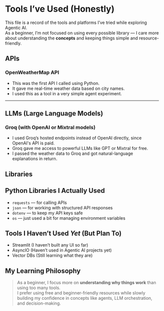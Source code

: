 # Tools I’ve Used (Honestly)

This file is a record of the tools and platforms I’ve tried while exploring Agentic AI.  
As a beginner, I’m not focused on using every possible library — I care more about understanding the **concepts** and keeping things simple and resource-friendly.

## APIs

###  OpenWeatherMap API
- This was the first API I called using Python.
- It gave me real-time weather data based on city names.
- I used this as a tool in a very simple agent experiment.

---

## LLMs (Large Language Models)

### Groq (with OpenAI or Mixtral models)
- I used Groq’s hosted endpoints instead of OpenAI directly, since OpenAI's API is paid.
- Groq gave me access to powerful LLMs like GPT or Mixtral for free.
- I passed the weather data to Groq and got natural-language explanations in return.

## Libraries

## Python Libraries I Actually Used

- `requests` — for calling APIs
- `json` — for working with structured API responses
- `dotenv` — to keep my API keys safe
- `os` — just used a bit for managing environment variables

##  Tools I Haven’t Used *Yet* (But Plan To)

- Streamlit (I haven’t built any UI so far)
- AsyncIO (Haven’t used in Agentic AI projects yet)
- Vector DBs (Still learning what they are)

##  My Learning Philosophy

> As a beginner, I focus more on **understanding why things work** than using too many tools.  
> I prefer using free and beginner-friendly resources while slowly building my confidence in concepts like agents, LLM orchestration, and decision-making.
